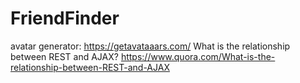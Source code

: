 # FriendFinder
avatar generator: https://getavataaars.com/
What is the relationship between REST and AJAX? https://www.quora.com/What-is-the-relationship-between-REST-and-AJAX